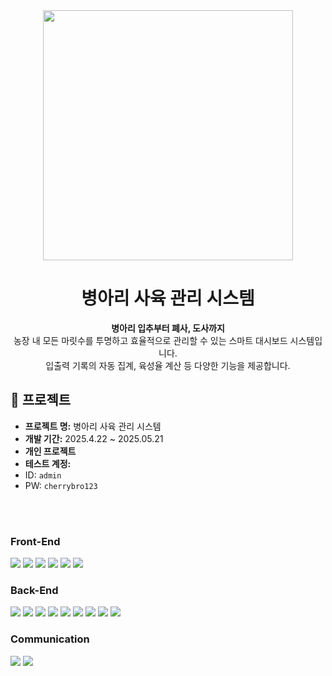 <div align=center>
<img src="https://github.com/user-attachments/assets/228a3d70-0943-43ea-982d-957867839acb" width="400"/>

  # 병아리 사육 관리 시스템

  **병아리 입추부터 폐사, 도사까지**  
  농장 내 모든 마릿수를 투명하고 효율적으로 관리할 수 있는 스마트 대시보드 시스템입니다.  
  입출력 기록의 자동 집계, 육성율 계산 등 다양한 기능을 제공합니다.

</div>


## 📜 프로젝트

- **프로젝트 명:** 병아리 사육 관리 시스템
- **개발 기간:** 2025.4.22 ~ 2025.05.21
- **개인 프로젝트** 
- **테스트 계정:**  
- ID: `admin`  
- PW: `cherrybro123`

<br/>
<br/>

### Front-End
<img src="https://img.shields.io/badge/javascript-%23323330.svg?style=for-the-badge&logo=javascript&logoColor=%23F7DF1E"/> <img src="https://img.shields.io/badge/html5-%23E34F26.svg?style=for-the-badge&logo=html5&logoColor=white"/> <img src="https://img.shields.io/badge/css3-%231572B6.svg?style=for-the-badge&logo=css3&logoColor=white"/> <img src="https://img.shields.io/badge/react-%2320232a.svg?style=for-the-badge&logo=react&logoColor=%2361DAFB"/> <img src="https://img.shields.io/badge/React_Router-CA4245?style=for-the-badge&logo=react-router&logoColor=white"/> <img src="https://img.shields.io/badge/prettier-%23F7B93E.svg?style=for-the-badge&logo=prettier&logoColor=black"/>

### Back-End
<img src="https://img.shields.io/badge/java-%23ED8B00.svg?style=for-the-badge&logo=openjdk&logoColor=white"/> <img src="https://img.shields.io/badge/Oracle-F80000?style=for-the-badge&logo=oracle&logoColor=white"/> <img src="https://img.shields.io/badge/Gradle-02303A.svg?style=for-the-badge&logo=Gradle&logoColor=white"/> <img src="https://img.shields.io/badge/Spring Boot-6DB33F?style=for-the-badge&logo=springboot&logoColor=white"> <img src="https://img.shields.io/badge/Spring Security-6DB33F?style=for-the-badge&logo=springsecurity&logoColor=white"> <img src="https://img.shields.io/badge/Spring MVC-6DB33F?style=for-the-badge&logo=&logoColor="> <img src="https://img.shields.io/badge/Spring Data JPA-6DB33F?style=for-the-badge&logo=&logoColor="> <img src="https://img.shields.io/badge/JDK 11-DC0D15?style=for-the-badge&logo=&logoColor="> <img src="https://img.shields.io/badge/JWT-EF2D5E?style=for-the-badge&logo=&logoColor=">

### Communication
<img src="https://img.shields.io/badge/github-%23121011.svg?style=for-the-badge&logo=github&logoColor=white"/> <img src="https://img.shields.io/badge/Notion-%23000000.svg?style=for-the-badge&logo=notion&logoColor=white"/>

<br/>
<br/>


